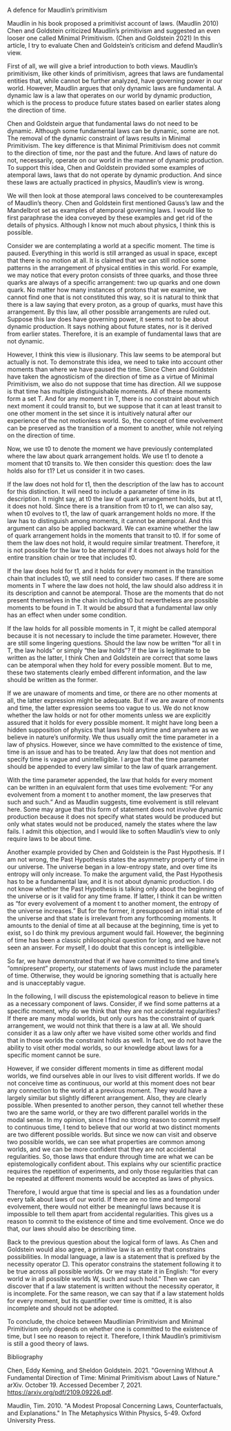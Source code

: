 
A defence for Maudlin’s primitivism

Maudlin in his book proposed a primitivist account of laws. (Maudlin 2010) Chen and Goldstein criticized Maudlin’s primitivism and suggested an even looser one called Minimal Primitivism. (Chen and Goldstein 2021) In this article, I try to evaluate Chen and Goldstein’s criticism and defend Maudlin’s view.

First of all, we will give a brief introduction to both views. Maudlin’s primitivism, like other kinds of primitivism, agrees that laws are fundamental entities that, while cannot be further analyzed, have governing power in our world. However, Maudlin argues that only dynamic laws are fundamental. A dynamic law is a law that operates on our world by dynamic production, which is the process to produce future states based on earlier states along the direction of time.

Chen and Goldstein argue that fundamental laws do not need to be dynamic. Although some fundamental laws can be dynamic, some are not. The removal of the dynamic constraint of laws results in Minimal Primitivism. The key difference is that Minimal Primitivism does not commit to the direction of time, nor the past and the future. And laws of nature do not, necessarily, operate on our world in the manner of dynamic production. To support this idea, Chen and Goldstein provided some examples of atemporal laws, laws that do not operate by dynamic production. And since these laws are actually practiced in physics, Maudlin’s view is wrong.

We will then look at those atemporal laws conceived to be counterexamples of Maudlin’s theory. Chen and Goldstein first mentioned Gauss’s law and the Mandelbrot set as examples of atemporal governing laws. I would like to first paraphrase the idea conveyed by these examples and get rid of the details of physics. Although I know not much about physics, I think this is possible.

Consider we are contemplating a world at a specific moment. The time is paused. Everything in this world is still arranged as usual in space, except that there is no motion at all. It is claimed that we can still notice some patterns in the arrangement of physical entities in this world. For example, we may notice that every proton consists of three quarks, and those three quarks are always of a specific arrangement: two up quarks and one down quark. No matter how many instances of protons that we examine, we cannot find one that is not constituted this way, so it is natural to think that there is a law saying that every proton, as a group of quarks, must have this arrangement. By this law, all other possible arrangements are ruled out. Suppose this law does have governing power, it seems not to be about dynamic production. It says nothing about future states, nor is it derived from earlier states. Therefore, it is an example of fundamental laws that are not dynamic.

However, I think this view is illusionary. This law seems to be atemporal but actually is not. To demonstrate this idea, we need to take into account other moments than where we have paused the time. Since Chen and Goldstein have taken the agnosticism of the direction of time as a virtue of Minimal Primitivism, we also do not suppose that time has direction. All we suppose is that time has multiple distinguishable moments. All of these moments form a set T. And for any moment t in T, there is no constraint about which next moment it could transit to, but we suppose that it can at least transit to one other moment in the set since it is intuitively natural after our experience of the not motionless world. So, the concept of time evolvement can be preserved as the transition of a moment to another, while not relying on the direction of time.

Now, we use t0 to denote the moment we have previously contemplated where the law about quark arrangement holds. We use t1 to denote a moment that t0 transits to. We then consider this question: does the law holds also for t1? Let us consider it in two cases.

If the law does not hold for t1, then the description of the law has to account for this distinction. It will need to include a parameter of time in its description. It might say, at t0 the law of quark arrangement holds, but at t1, it does not hold. Since there is a transition from t0 to t1, we can also say, when t0 evolves to t1, the law of quark arrangement holds no more. If the law has to distinguish among moments, it cannot be atemporal. And this argument can also be applied backward. We can examine whether the law of quark arrangement holds in the moments that transit to t0. If for some of them the law does not hold, it would require similar treatment. Therefore, it is not possible for the law to be atemporal if it does not always hold for the entire transition chain or tree that includes t0.

If the law does hold for t1, and it holds for every moment in the transition chain that includes t0, we still need to consider two cases. If there are some moments in T where the law does not hold, the law should also address it in its description and cannot be atemporal. Those are the moments that do not present themselves in the chain including t0 but nevertheless are possible moments to be found in T. It would be absurd that a fundamental law only has an effect when under some condition.

If the law holds for all possible moments in T, it might be called atemporal because it is not necessary to include the time parameter. However, there are still some lingering questions. Should the law now be written “for all t in T, the law holds” or simply “the law holds”? If the law is legitimate to be written as the latter, I think Chen and Goldstein are correct that some laws can be atemporal when they hold for every possible moment. But to me, these two statements clearly embed different information, and the law should be written as the former.

If we are unaware of moments and time, or there are no other moments at all, the latter expression might be adequate. But if we are aware of moments and time, the latter expression seems too vague to us. We do not know whether the law holds or not for other moments unless we are explicitly assured that it holds for every possible moment. It might have long been a hidden supposition of physics that laws hold anytime and anywhere as we believe in nature’s uniformity. We thus usually omit the time parameter in a law of physics. However, since we have committed to the existence of time, time is an issue and has to be treated. Any law that does not mention and specify time is vague and unintelligible. I argue that the time parameter should be appended to every law similar to the law of quark arrangement.

With the time parameter appended, the law that holds for every moment can be written in an equivalent form that uses time evolvement: “For any evolvement from a moment t to another moment, the law preserves that such and such.” And as Maudlin suggests, time evolvement is still relevant here. Some may argue that this form of statement does not involve dynamic production because it does not specify what states would be produced but only what states would not be produced, namely the states where the law fails. I admit this objection, and I would like to soften Maudlin’s view to only require laws to be about time.

Another example provided by Chen and Goldstein is the Past Hypothesis. If I am not wrong, the Past Hypothesis states the asymmetry property of time in our universe. The universe began in a low-entropy state, and over time its entropy will only increase. To make the argument valid, the Past Hypothesis has to be a fundamental law, and it is not about dynamic production. I do not know whether the Past Hypothesis is talking only about the beginning of the universe or is it valid for any time frame. If latter, I think it can be written as “for every evolvement of a moment t to another moment, the entropy of the universe increases.” But for the former, it presupposed an initial state of the universe and that state is irrelevant from any forthcoming moments. It amounts to the denial of time at all because at the beginning, time is yet to exist, so I do think my previous argument would fail. However, the beginning of time has been a classic philosophical question for long, and we have not seen an answer. For myself, I do doubt that this concept is intelligible.

So far, we have demonstrated that if we have committed to time and time’s “omnipresent” property, our statements of laws must include the parameter of time. Otherwise, they would be ignoring something that is actually here and is unacceptably vague. 

In the following, I will discuss the epistemological reason to believe in time as a necessary component of laws. Consider, if we find some patterns at a specific moment, why do we think that they are not accidental regularities? If there are many modal worlds, but only ours has the constraint of quark arrangement, we would not think that there is a law at all. We should consider it as a law only after we have visited some other worlds and find that in those worlds the constraint holds as well. In fact, we do not have the ability to visit other modal worlds, so our knowledge about laws for a specific moment cannot be sure.

However, if we consider different moments in time as different modal worlds, we find ourselves able in our lives to visit different worlds. If we do not conceive time as continuous, our world at this moment does not bear any connection to the world at a previous moment. They would have a largely similar but slightly different arrangement. Also, they are clearly possible. When presented to another person, they cannot tell whether these two are the same world, or they are two different parallel worlds in the modal sense. In my opinion, since I find no strong reason to commit myself to continuous time, I tend to believe that our world at two distinct moments are two different possible worlds. But since we now can visit and observe two possible worlds, we can see what properties are common among worlds, and we can be more confident that they are not accidental regularities. So, those laws that endure through time are what we can be epistemologically confident about. This explains why our scientific practice requires the repetition of experiments, and only those regularities that can be repeated at different moments would be accepted as laws of physics.

Therefore, I would argue that time is special and lies as a foundation under every talk about laws of our world. If there are no time and temporal evolvement, there would not either be meaningful laws because it is impossible to tell them apart from accidental regularities. This gives us a reason to commit to the existence of time and time evolvement. Once we do that, our laws should also be describing time.

Back to the previous question about the logical form of laws. As Chen and Goldstein would also agree, a primitive law is an entity that constrains possibilities. In modal language, a law is a statement that is prefixed by the necessity operator □. This operator constrains the statement following it to be true across all possible worlds. Or we may state it in English: “for every world w in all possible worlds W, such and such hold.” Then we can discover that if a law statement is written without the necessity operator, it is incomplete. For the same reason, we can say that if a law statement holds for every moment, but its quantifier over time is omitted, it is also incomplete and should not be adopted.

To conclude, the choice between Maudlinian Primitivism and Minimal Primitivism only depends on whether one is committed to the existence of time, but I see no reason to reject it. Therefore, I think Maudlin’s primitivism is still a good theory of laws.

Bibliography

Chen, Eddy Keming, and Sheldon Goldstein. 2021. "Governing Without A Fundamental Direction of Time: Minimal Primitivism about Laws of Nature." arXiv. October 19. Accessed December 7, 2021. https://arxiv.org/pdf/2109.09226.pdf.

Maudlin, Tim. 2010. "A Modest Proposal Concerning Laws, Counterfactuals, and Explanations." In The Metaphysics Within Physics, 5-49. Oxford University Press.
